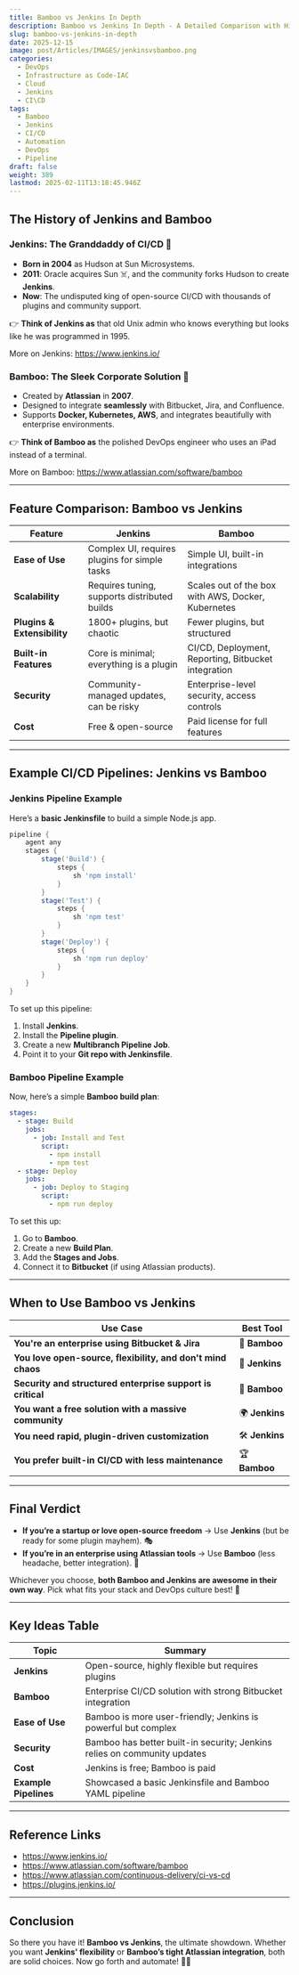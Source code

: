 ```yaml
---
title: Bamboo vs Jenkins In Depth
description: Bamboo vs Jenkins In Depth - A Detailed Comparison with History, Features, and Code Samples
slug: bamboo-vs-jenkins-in-depth
date: 2025-12-15
image: post/Articles/IMAGES/jenkinsvsbamboo.png
categories:
  - DevOps
  - Infrastructure as Code-IAC
  - Cloud
  - Jenkins
  - CI\CD
tags:
  - Bamboo
  - Jenkins
  - CI/CD
  - Automation
  - DevOps
  - Pipeline
draft: false
weight: 389
lastmod: 2025-02-11T13:18:45.946Z
---
```

<!--
# Bamboo vs Jenkins In Depth

## Introduction

Welcome to the **Battle of CI/CD Titans!** 🎉 In one corner, we have **Bamboo**, the slick and polished champion from Atlassian. In the other, the **bearded warlord Jenkins**, the open-source veteran with a plugin for literally *everything* (probably even your toaster).

Which one should you use? Well, let’s deep dive into their **history, features, pros and cons, and even some code samples** to see which one truly deserves a spot in your DevOps pipeline.

---
-->

## The History of Jenkins and Bamboo

### **Jenkins: The Granddaddy of CI/CD 👴**

* **Born in 2004** as Hudson at Sun Microsystems.
* **2011**: Oracle acquires Sun ☠️, and the community forks Hudson to create **Jenkins**.
* **Now**: The undisputed king of open-source CI/CD with thousands of plugins and community support.

👉 **Think of Jenkins as** that old Unix admin who knows everything but looks like he was programmed in 1995.

More on Jenkins: https://www.jenkins.io/

### **Bamboo: The Sleek Corporate Solution 🏢**

* Created by **Atlassian** in **2007**.
* Designed to integrate **seamlessly** with Bitbucket, Jira, and Confluence.
* Supports **Docker, Kubernetes, AWS**, and integrates beautifully with enterprise environments.

👉 **Think of Bamboo as** the polished DevOps engineer who uses an iPad instead of a terminal.

More on Bamboo: https://www.atlassian.com/software/bamboo

***

## Feature Comparison: Bamboo vs Jenkins

| Feature                     | Jenkins                                       | Bamboo                                              |
| --------------------------- | --------------------------------------------- | --------------------------------------------------- |
| **Ease of Use**             | Complex UI, requires plugins for simple tasks | Simple UI, built-in integrations                    |
| **Scalability**             | Requires tuning, supports distributed builds  | Scales out of the box with AWS, Docker, Kubernetes  |
| **Plugins & Extensibility** | 1800+ plugins, but chaotic                    | Fewer plugins, but structured                       |
| **Built-in Features**       | Core is minimal; everything is a plugin       | CI/CD, Deployment, Reporting, Bitbucket integration |
| **Security**                | Community-managed updates, can be risky       | Enterprise-level security, access controls          |
| **Cost**                    | Free & open-source                            | Paid license for full features                      |

***

## Example CI/CD Pipelines: Jenkins vs Bamboo

### **Jenkins Pipeline Example**

Here’s a **basic Jenkinsfile** to build a simple Node.js app.

```groovy
pipeline {
    agent any
    stages {
        stage('Build') {
            steps {
                sh 'npm install'
            }
        }
        stage('Test') {
            steps {
                sh 'npm test'
            }
        }
        stage('Deploy') {
            steps {
                sh 'npm run deploy'
            }
        }
    }
}
```

To set up this pipeline:

1. Install **Jenkins**.
2. Install the **Pipeline plugin**.
3. Create a new **Multibranch Pipeline Job**.
4. Point it to your **Git repo with Jenkinsfile**.

### **Bamboo Pipeline Example**

Now, here’s a simple **Bamboo build plan**:

```yaml
stages:
  - stage: Build
    jobs:
      - job: Install and Test
        script:
          - npm install
          - npm test
  - stage: Deploy
    jobs:
      - job: Deploy to Staging
        script:
          - npm run deploy
```

To set this up:

1. Go to **Bamboo**.
2. Create a new **Build Plan**.
3. Add the **Stages and Jobs**.
4. Connect it to **Bitbucket** (if using Atlassian products).

***

## When to Use Bamboo vs Jenkins

| Use Case                                                    | Best Tool       |
| ----------------------------------------------------------- | --------------- |
| **You're an enterprise using Bitbucket & Jira**             | 🚀 **Bamboo**   |
| **You love open-source, flexibility, and don't mind chaos** | 🤖 **Jenkins**  |
| **Security and structured enterprise support is critical**  | 🏢 **Bamboo**   |
| **You want a free solution with a massive community**       | 🌍 **Jenkins**  |
| **You need rapid, plugin-driven customization**             | 🛠️ **Jenkins** |
| **You prefer built-in CI/CD with less maintenance**         | 🏆 **Bamboo**   |

***

## **Final Verdict**

* **If you’re a startup or love open-source freedom** → Use **Jenkins** (but be ready for some plugin mayhem). 🎭
* **If you’re in an enterprise using Atlassian tools** → Use **Bamboo** (less headache, better integration). 🏢

Whichever you choose, **both Bamboo and Jenkins are awesome in their own way**. Pick what fits your stack and DevOps culture best! 🚀

***

## **Key Ideas Table**

| Topic                 | Summary                                                                  |
| --------------------- | ------------------------------------------------------------------------ |
| **Jenkins**           | Open-source, highly flexible but requires plugins                        |
| **Bamboo**            | Enterprise CI/CD solution with strong Bitbucket integration              |
| **Ease of Use**       | Bamboo is more user-friendly; Jenkins is powerful but complex            |
| **Security**          | Bamboo has better built-in security; Jenkins relies on community updates |
| **Cost**              | Jenkins is free; Bamboo is paid                                          |
| **Example Pipelines** | Showcased a basic Jenkinsfile and Bamboo YAML pipeline                   |

***

## **Reference Links**

* https://www.jenkins.io/
* https://www.atlassian.com/software/bamboo
* https://www.atlassian.com/continuous-delivery/ci-vs-cd
* https://plugins.jenkins.io/

***

## **Conclusion**

So there you have it! **Bamboo vs Jenkins**, the ultimate showdown. Whether you want **Jenkins' flexibility** or **Bamboo’s tight Atlassian integration**, both are solid choices. Now go forth and automate! 🚀🔥
